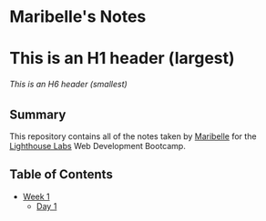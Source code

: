 # Maribelle's Notes

# This is an H1 header (largest)

###### This is an H6 header (smallest)

## Summary

This repository contains all of the notes taken by [Maribelle](https://github.com/malaibao) for the [Lighthouse Labs](https://www.lighthouselabs.ca/) Web Development Bootcamp.

## Table of Contents

- [Week 1](/Week_1)
  - [Day 1](/Week_1/Day_1)
